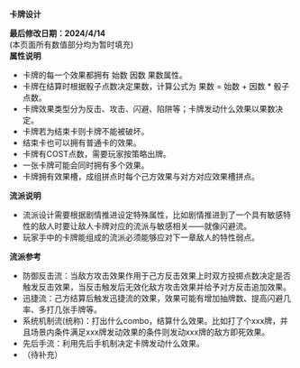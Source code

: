 **卡牌设计**  

**最后修改日期：2024/4/14**  
(本页面所有数值部分均为暂时填充)  
**属性说明**

* 卡牌的每一个效果都拥有 始数 因数 果数属性。
* 卡牌在结算时根据骰子点数决定果数，计算公式为 果数 = 始数 + 因数 * 骰子点数。
* 卡牌效果类型分为反击、攻击、闪避、陷阱等；卡牌发动什么效果以果数决定。
* 卡牌若为结束卡则卡牌不能被破坏。
* 结束卡也可以拥有普通卡的效果。
* 卡牌有COST点数，需要玩家按策略出牌。
* 一张卡牌可能会同时拥有多个效果。
* 卡牌拥有效果槽，成组拼点时每个己方效果与对方对应效果槽拼点。
  
**流派说明**  
  
- 流派设计需要根据剧情推进设定特殊属性，比如剧情推进到了一个具有敏感特性的敌人时要让敌人卡牌对应的流派与敏感相关——就像闪避流。  
- 玩家手中的卡牌能组成的流派必须能够应对下一章敌人的特性弱点。  
  
**流派参考**  
- 防御反击流：当敌方攻击效果作用于己方反击效果上时双方投掷点数决定是否触发反击效果，当反击触发后无效化敌方攻击效果并给予对方反击追加效果。  
- 迅捷流：己方结算后触发迅捷流的效果，效果可能有增加抽牌数、提高闪避几率、多打几张手牌等。  
- 系统机制流(统称)：打出什么combo，结算什么效果。比如打了个xxx牌，并且场景内条件满足xxx牌发动效果的条件则发动xxx牌的敌方即死效果。  
- 先后手流：利用先后手机制决定卡牌发动什么效果。
- （待补充）